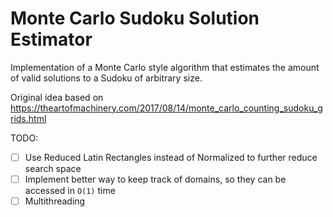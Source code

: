 # Monte Carlo Sudoku Solution Estimator

Implementation of a Monte Carlo style algorithm that estimates the amount of valid solutions to a Sudoku of arbitrary size.

Original idea based on <a>https://theartofmachinery.com/2017/08/14/monte_carlo_counting_sudoku_grids.html</a>

TODO:

* [ ] Use Reduced Latin Rectangles instead of Normalized to further reduce search space
* [ ] Implement better way to keep track of domains, so they can be accessed in `O(1)` time
* [ ] Multithreading
